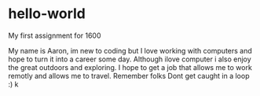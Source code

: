 # hello-world
My first assignment for 1600

My name is Aaron, im new to coding but I love working with computers and hope to turn it into a career some day. Although ilove computer i also enjoy the great outdoors and exploring. I hope to get a job that allows me to work remotly and allows me to travel. Remember folks Dont get caught in a loop :) 
k
